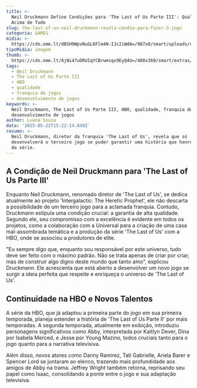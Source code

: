 ```yaml
---
title: >-
  Neil Druckmann Define Condições para 'The Last of Us Parte III': Qualidade
  Acima de Tudo
slug: the-last-of-us-neil-druckmann-revela-condio-para-fazer-3-jogo
categoria: GAMES
midia: >-
  https://cdn.ome.lt/dBSH9WpvNuGL6Flm4N-IJc2iWdA=/987x0/smart/uploads/conteudo/fotos/OMELETE_CAPA_-_2025-05-22T114648.750.png
tipoMidia: imagem
thumb: >-
  https://cdn.ome.lt/8jNi47uDRUIqYCBrwmsqx9EyQ4U=/480x360/smart/extras/conteudos/omelete_THUMB_-_2025-05-22T114630.985.png
tags:
  - Neil Druckmann
  - The Last of Us Parte III
  - HBO
  - qualidade
  - franquia de jogos
  - desenvolvimento de jogos
keywords: >-
  Neil Druckmann, The Last of Us Parte III, HBO, qualidade, franquia de jogos,
  desenvolvimento de jogos
author: Luana Souza
data: '2025-05-22T15:22:14.849Z'
resumo: >-
  Neil Druckmann, diretor da franquia 'The Last of Us', revela que só
  desenvolverá o terceiro jogo se puder garantir uma história que honre o legado
  da série.
---
```


## A Condição de Neil Druckmann para 'The Last of Us Parte III'

Enquanto Neil Druckmann, renomado diretor de 'The Last of Us', se dedica atualmente ao projeto 'Intergalactic: The Heretic Prophet', ele não descarta a possibilidade de um terceiro jogo para a aclamada franquia. Contudo, Druckmann estipula uma condição crucial: a garantia de alta qualidade. Segundo ele, seu compromisso com a excelência é evidente em todos os projetos, como a colaboração com a Universal para a criação de uma casa mal-assombrada temática e a produção da série 'The Last of Us' com a HBO, onde se associou a produtores de elite.

"Eu sempre digo que, enquanto sou responsável por este universo, tudo deve ser feito com o máximo padrão. Não se trata apenas de criar por criar, mas de construir algo digno deste mundo que tanto amo", explicou Druckmann. Ele acrescenta que está aberto a desenvolver um novo jogo se surgir a ideia perfeita que respeite e enriqueça o universo de 'The Last of Us'.

## Continuidade na HBO e Novos Talentos

A série da HBO, que já adaptou a primeira parte do jogo em sua primeira temporada, planeja estender a história de 'The Last of Us Parte II' por mais temporadas. A segunda temporada, atualmente em exibição, introduziu personagens significativos como Abby, interpretada por Kaitlyn Dever, Dina por Isabela Merced, e Jesse por Young Mazino, todos cruciais tanto para o jogo quanto para a narrativa televisiva.

Além disso, novos atores como Danny Ramirez, Tati Gabrielle, Ariela Barer e Spencer Lord se juntaram ao elenco, trazendo mais profundidade aos amigos de Abby na trama. Jeffrey Wright também retorna, reprisando seu papel como Isaac, consolidando a ponte entre o jogo e sua adaptação televisiva.
